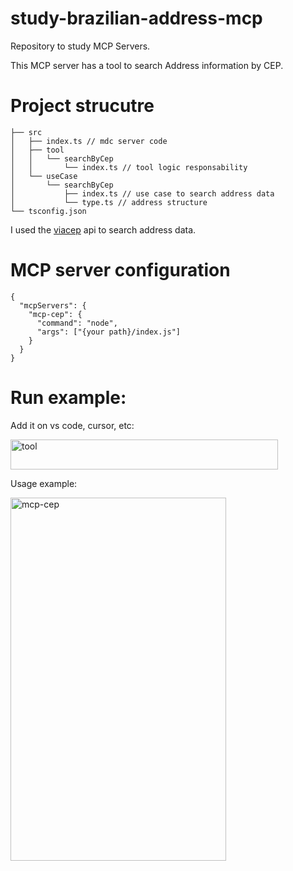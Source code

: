 # study-brazilian-address-mcp

Repository to study MCP Servers.

This MCP server has a tool to search Address information by CEP.

# Project strucutre

```
├── src
│   ├── index.ts // mdc server code
│   ├── tool
│   │   └── searchByCep
│   │       └── index.ts // tool logic responsability
│   └── useCase
│       └── searchByCep
│           ├── index.ts // use case to search address data
│           └── type.ts // address structure
└── tsconfig.json
```

I used the [viacep](https://viacep.com.br/) api to search address data.

# MCP server configuration

```
{
  "mcpServers": {
    "mcp-cep": {
      "command": "node",
      "args": ["{your path}/index.js"]
    }
  }
}
```


# Run example:

Add it on vs code, cursor, etc:

<img width="428" height="48" alt="tool" src="https://github.com/user-attachments/assets/f79e27ec-cb3c-4fae-8c63-3dea523d861f" />

Usage example:

<img width="345" height="581" alt="mcp-cep" src="https://github.com/user-attachments/assets/97ea772f-4237-4ac5-97d8-2b2f83487e60" />
